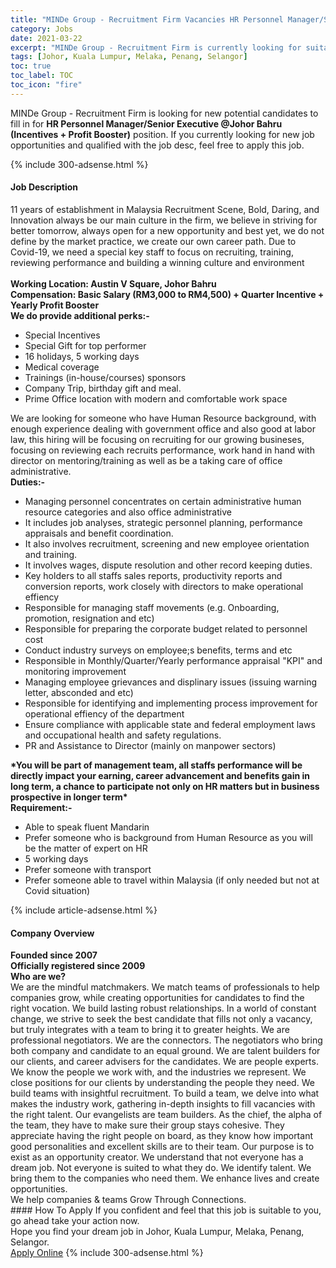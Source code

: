 ```yaml
---
title: "MINDe Group - Recruitment Firm Vacancies HR Personnel Manager/Senior Executive @Johor Bahru (Incentives + Profit Booster)" 
category: Jobs 
date: 2021-03-22 
excerpt: "MINDe Group - Recruitment Firm is currently looking for suitable person to fill in the HR Personnel Manager/Senior Executive @Johor Bahru (Incentives + Profit Booster) which based in Johor, Kuala Lumpur, Melaka, Penang, Selangor" 
tags: [Johor, Kuala Lumpur, Melaka, Penang, Selangor] 
toc: true 
toc_label: TOC 
toc_icon: "fire" 
--- 
```


<p>MINDe Group - Recruitment Firm is looking for new potential candidates to fill in for <b>HR Personnel Manager/Senior Executive @Johor Bahru (Incentives + Profit Booster)</b> position. If you currently looking for new job opportunities and qualified with the job desc, feel free to apply this job.
</p>{% include 300-adsense.html %} 
<div><div><h4>Job Description</h4></div><div><div><span><div><div>11 years of establishment in Malaysia Recruitment Scene, Bold, Daring, and Innovation always be our main culture in the firm, we believe in striving for better tomorrow, always open for a new opportunity and best yet, we do not define by the market practice, we create our own career path. Due to Covid-19, we need a special key staff to focus on recruiting, training, reviewing performance and building a winning culture and environment</div><div><br><strong>Working Location: Austin V Square, Johor Bahru<br>Compensation: Basic Salary (RM3,000 to RM4,500) + Quarter Incentive + Yearly Profit Booster&#160;</strong></div><div><strong>We do provide additional perks:-</strong></div><ul><li>Special Incentives</li><li>Special Gift for top performer</li><li>16 holidays, 5 working days</li><li>Medical coverage</li><li>Trainings (in-house/courses) sponsors</li><li>Company Trip, birthday gift and meal.</li><li>Prime Office location with modern and comfortable work space</li></ul><div>We are looking for someone who have Human Resource background, with enough experience dealing with government office and also good at labor law, this hiring will be focusing on recruiting for our growing busineses, focusing on reviewing each recruits performance, work hand in hand with director on mentoring/training as well as be a taking care of office administrative.</div><div><div><strong>Duties:-&#160;</strong></div><ul><li>Managing personnel concentrates on certain administrative human resource categories and also office administrative&#160;</li><li>It includes job analyses, strategic personnel planning, performance appraisals and benefit coordination.</li><li>It also involves recruitment, screening and new employee orientation and training.</li><li>It involves wages, dispute resolution and other record keeping duties.</li><li>Key holders to all staffs sales reports, productivity reports and conversion reports, work closely with directors to make operational effiency</li><li>Responsible for managing staff movements (e.g. Onboarding, promotion, resignation and etc)</li><li>Responsible for preparing the corporate budget related to personnel cost</li><li>Conduct industry surveys on employee;s benefits, terms and etc</li><li>Responsible in Monthly/Quarter/Yearly performance appraisal "KPI" and monitoring improvement&#160;</li><li>Managing employee grievances and displinary issues (issuing warning letter, absconded and etc)&#160;</li><li>Responsible for identifying and implementing process improvement for operational effiency of the department</li><li>Ensure compliance with applicable state and federal employment laws and occupational health and safety regulations.</li><li>PR and Assistance to Director (mainly on manpower sectors)&#160;</li></ul><div><strong>*You will be part of management team, all staffs performance will be directly impact your earning, career advancement and benefits gain in long term, a chance to participate not only on HR matters but in business prospective in longer term*</strong></div></div><div><strong>Requirement:-</strong></div><ul><li>Able to speak fluent Mandarin</li><li>Prefer someone who is background from Human Resource as you will be the matter of expert on HR</li><li>5 working days&#160;</li><li>Prefer someone with transport&#160;</li><li>Prefer someone able to travel within Malaysia (if only needed but not at Covid situation)&#160;</li></ul></div></span></div></div></div> 
{% include article-adsense.html %} 
<div><div><h4>Company Overview</h4></div><div><div><span><div><div>
<div>
<strong>Founded since 2007</strong></div>
<div>
<strong>Officially registered since 2009</strong></div>
<div>
<strong>Who are we?</strong><br>
		We are the mindful matchmakers. We match teams of professionals to help companies grow, while creating opportunities for candidates to find the right vocation. We build lasting robust relationships. In a world of constant change, we strive to seek the best candidate that fills not only a vacancy, but truly integrates with a team to bring it to greater heights. We are professional negotiators. We are the connectors. The negotiators who bring both company and candidate to an equal ground. We are talent builders for our clients, and career advisers for the candidates. We are people experts. We know the people we work with, and the industries we represent. We close positions for our clients by understanding the people they need. We build teams with insightful recruitment. To build a team, we delve into what makes the industry work, gathering in-depth insights to fill vacancies with the right talent. Our evangelists are team builders. As the chief, the alpha of the team, they have to make sure their group stays cohesive. They appreciate having the right people on board, as they know how important good personalities and excellent skills are to their team. Our purpose is to exist as an opportunity creator. We understand that not everyone has a dream job. Not everyone is suited to what they do. We identify talent. We bring them to the companies who need them. We enhance lives and create opportunities.<br>
		We help companies &amp; teams Grow Through Connections.</div>
</div></div></span></div></div></div> 
#### How To Apply 
If you confident and feel that this job is suitable to you, go ahead take your action now. <br/> 
Hope you find your dream job in Johor, Kuala Lumpur, Melaka, Penang, Selangor. <br/> 
<a href="https://www.jobstreet.com.my/en/job/hr-personnel-manager-senior-executive-@johor-bahru-incentives-profit-booster-4513558?jobId=jobstreet-my-job-4513558&" class="btn btn--info" target="_blank" rel="nofollow noopenner">Apply Online</a> 
{% include 300-adsense.html %} 